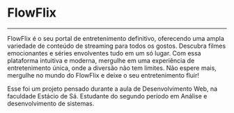# FlowFlix
---
 FlowFlix é o seu portal de entretenimento definitivo, oferecendo uma ampla variedade de conteúdo de streaming para todos os gostos. Descubra filmes emocionantes e séries envolventes tudo em um só lugar. Com essa plataforma intuitiva e moderna, mergulhe em uma experiência de entretenimento única, onde a diversão não tem limites. Não espere mais, mergulhe no mundo do FlowFlix e deixe o seu entretenimento fluir!

 Esse foi um projeto pensado durante a aula de Desenvolvimento Web, na faculdade Estácio de Sá. Estudante do segundo período em Análise e desenvolvimento de sistemas.
